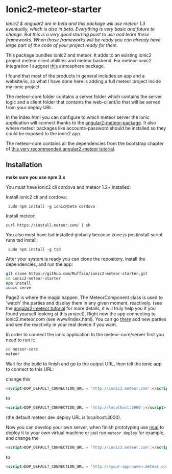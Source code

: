 # Ionic2-meteor-starter 

*Ionic2 & angular2 are in beta and this package will use meteor 1.3 eventually, which is also in beta. Everything is very basic and future to change. But this is a very good starting point to use and learn these frameworks. When those frameworks will be ready you can already have large part of the code of your project ready for them.*

This package bundles ionic2 and meteor.
It adds to an existing ionic2 project meteor client abilities and meteor backend.
For meteor-ionic2 integration I suggest [this](https://github.com/barbatus/ionic2-meteor.git) atmosphere package.

I found that most of the products in general includes an app and a website/io,
so what I have done here is adding a full meteor project inside my ionic project.

The meteor-core folder contains a server folder which contains the server logic and
a client folder that contains the web-client/io that will be served from your deploy URL.

In the index.html you can configure to which meteor server the ionic application will connect thanks to the [angular2-meteor-package](https://www.npmjs.com/package/angular2-meteor-client).
It also where meteor packages like accounts-password should be installed so they could be exposed to the ionic2 app.

The meteor-core contains all the dependencies from the bootstrap chapter of [this very recommended angular2-meteor tutorial](http://www.angular-meteor.com/tutorials/socially/angular2/bootstrapping).

## Installation 
**make sure you use npm 3.x**

You must have ionic2 cli cordova and meteor 1.2+ installed:

Install ionic2 cli and cordova:

``` sudo npm install -g ionic@beta cordova```

Install meteor:

   ```curl https://install.meteor.com/ | sh ```
   
You also must have tsd installed globally because zone.js postinstall script runs tsd install:

``` sudo npm install -g tsd```

After your system is ready you can clone the repository, install the dependencies, and run the app:


``` bash
git clone https://github.com/Muffasa/ionic2-meteor-starter.git
cd ionic2-meteor-starter
npm install
ionic serve

```
Page2 is where the magic happen. The MeteorComponent class is used to 'watch' the parties and display them in any given moment, reactively.  (see the [angular2-meteor tutorial](http://www.angular-meteor.com/tutorials/socially/angular2/bootstrapping) for more details, it will truly help you if you found yourself looking at this project).
Right now the app connecting to ionic2.meteor.com (see www/index.html).
You can go [there](http://ionic2.meteor.com/) add new parties and see the reactivity in your real device if you want.

In order to connect the ionic application to the meteor-core/server first you need to run it:
``` bash
cd meteor-core
meteor
```

Wait for the build to finish and go to the output URL, then tell the ionic app to connect to this URL:

change this
``` html
<script>DDP_DEFAULT_CONNECTION_URL = 'http://ionic2.meteor.com';</script>
```
to
``` html
<script>DDP_DEFAULT_CONNECTION_URL = 'http://localhost:3000';</script>
```

(the default meteor dev deploy URL is localhost:3000).


Now you can develop your own server, when finish prototyping use [mup](https://github.com/arunoda/meteor-up) to deploy it to your own virtual machine or just run ```meteor deploy``` for example, and change the 
``` html
<script>DDP_DEFAULT_CONNECTION_URL = 'http://ionic2.meteor.com';</script>
```
to
``` html
<script>DDP_DEFAULT_CONNECTION_URL = 'http://<your-app-name>.meteor.com';</script>
```
